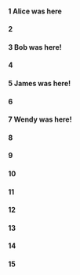 #### 1 Alice was here
#### 2
#### 3 Bob was here!
#### 4
#### 5 James was here!
#### 6
#### 7 Wendy was here!
#### 8
#### 9
#### 10
#### 11
#### 12
#### 13
#### 14
#### 15